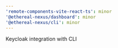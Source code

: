 ```yaml
---
'remote-components-vite-react-ts': minor
'@ethereal-nexus/dashboard': minor
'@ethereal-nexus/cli': minor
---
```


Keycloak integration with CLI
